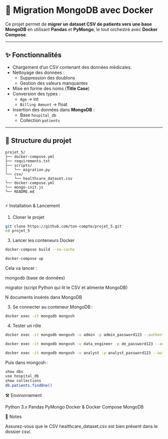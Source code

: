 # 🏥 Migration MongoDB avec Docker

Ce projet permet de **migrer un dataset CSV de patients vers une base MongoDB** en utilisant **Pandas** et **PyMongo**, le tout orchestré avec **Docker Compose**.

---

## ✨ Fonctionnalités

- Chargement d’un CSV contenant des données médicales.  
- Nettoyage des données :  
  - Suppression des doublons  
  - Gestion des valeurs manquantes  
- Mise en forme des noms (**Title Case**)  
- Conversion des types :  
  - `Age` → int  
  - `Billing Amount` → float  
- Insertion des données dans **MongoDB** :  
  - Base `hospital_db`  
  - Collection `patients`

---

## 📂 Structure du projet

```text
projet_5/
├── docker-compose.yml
├── requirements.txt
├── scripts/
│   └── migration.py
└── csv/
    └── healthcare_dataset.csv
└── docker-compose.yml
└── mongo-init.js
└── README.md


```

⚡ Installation & Lancement
1. Cloner le projet
```bash
git clone https://github.com/ton-compte/projet_5.git
cd projet_5
```

3. Lancer les conteneurs Docker
```bash
docker-compose build --no-cache

docker-compose up

```

Cela va lancer :

mongodb (base de données)

migrator (script Python qui lit le CSV et alimente MongoDB)

N documents insérés dans MongoDB

3. Se connecter au conteneur MongoDB :

```bash
docker exec -it mongodb mongosh
```

4. Tester un rôle

```bash
docker exec -it mongodb mongosh -u admin -p admin_password123 --authenticationDatabase hospital_db

docker exec -it mongodb mongosh -u data_engineer -p de_password123 --authenticationDatabase hospital_db

docker exec -it mongodb mongosh -u analyst -p analyst_password123 --authenticationDatabase hospital_db

```

Puis dans mongosh :
```bash
show dbs
use hospital_db
show collections
db.patients.findOne()
```

🛠️ Environnement

Python 3.x
Pandas
PyMongo
Docker & Docker Compose
MongoDB

📌 Notes

Assurez-vous que le CSV healthcare_dataset.csv est bien présent dans le dossier csv/.
